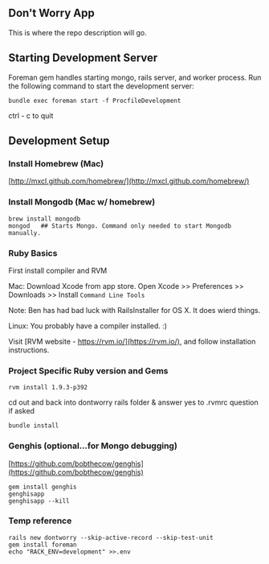 Don't Worry App
-----------------

This is where the repo description will go.

## Starting Development Server

Foreman gem handles starting mongo, rails server, and worker process. 
Run the following command to start the development server:

    bundle exec foreman start -f ProcfileDevelopment

ctrl - c to quit

## Development Setup

### Install Homebrew (Mac)
[http://mxcl.github.com/homebrew/](http://mxcl.github.com/homebrew/)

### Install Mongodb (Mac w/ homebrew)
    brew install mongodb
    mongod   ## Starts Mongo. Command only needed to start Mongodb manually.

### Ruby Basics
First install compiler and RVM

Mac: Download Xcode from app store.
Open Xcode >> Preferences >> Downloads >>
Install `Command Line Tools`

Note: Ben has had bad luck with RailsInstaller for OS X. It does wierd things.

Linux: You probably have a compiler installed. :)

Visit [RVM website - https://rvm.io/](https://rvm.io/), and follow installation instructions.


### Project Specific Ruby version and Gems
    rvm install 1.9.3-p392

cd out and back into dontworry rails folder &
answer yes to .rvmrc question if asked

    bundle install

### Genghis (optional...for Mongo debugging)
[https://github.com/bobthecow/genghis](https://github.com/bobthecow/genghis)

    gem install genghis    
    genghisapp
    genghisapp --kill

### Temp reference
    rails new dontworry --skip-active-record --skip-test-unit
    gem install foreman
    echo "RACK_ENV=development" >>.env
